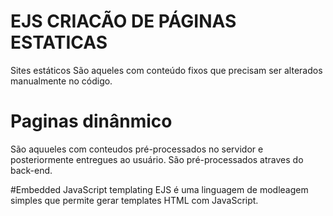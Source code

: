 # EJS CRIACÃO DE PÁGINAS ESTATICAS
Sites estáticos
São aqueles com conteúdo fixos que precisam ser alterados manualmente no código.

# Paginas dinânmico
São aquueles com conteudos pré-processados no servidor e posteriormente entregues ao usuário.
São pré-processados atraves do back-end.

#Embedded JavaScript templating
EJS é uma linguagem de modleagem simples que permite gerar templates HTML com JavaScript.

